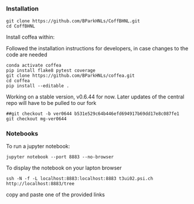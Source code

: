 ## 



### Installation

```
git clone https://github.com/BParkHNLs/CoffBHNL.git
cd CoffBHNL
```

Install coffea within:

Followed the installation instructions for developers, in case changes to the code are needed
```
conda activate coffea
pip install flake8 pytest coverage
git clone https://github.com/BParkHNLs/coffea.git
cd coffea
pip install --editable .
```

Working on a stable version, v0.6.44 for now. Later updates of the central repo will have to be pulled to our fork
```
##git checkout -b ver0644 b531e529c64b446efd694917b69dd17e8c087fe1
git checkout mg-ver0644
```


### Notebooks
To run a jupyter notebook:
```
jupyter notebook --port 8883 --no-browser
```
To display the notebook on your lapton browser
```
ssh -N -f -L localhost:8883:localhost:8883 t3ui02.psi.ch
http://localhost:8883/tree
```
copy and paste one of the provided links

